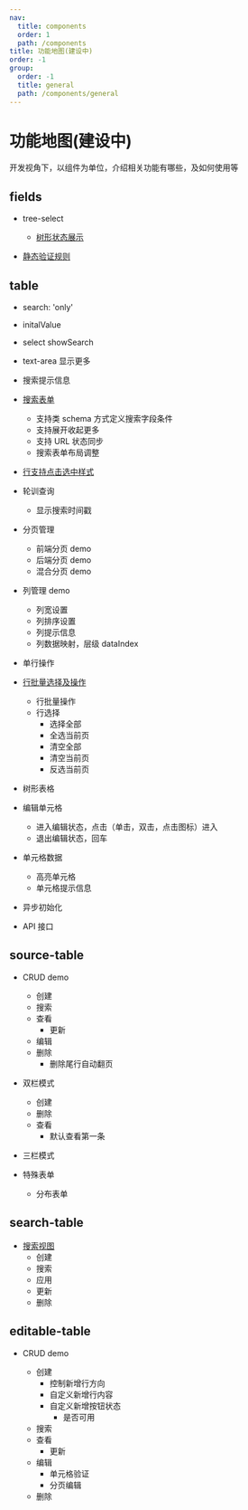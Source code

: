 ```yaml
---
nav:
  title: components
  order: 1
  path: /components
title: 功能地图(建设中)
order: -1
group:
  order: -1
  title: general
  path: /components/general
---
```


# 功能地图(建设中)

开发视角下，以组件为单位，介绍相关功能有哪些，及如何使用等

## fields

- tree-select

  - [树形状态展示](/components/fields/one-field-tree-select#%E6%A0%91%E5%BD%A2%E7%8A%B6%E6%80%81%E5%B1%95%E7%A4%BA)

- [静态验证规则](/components/forms/os-form#%E8%A1%A8%E5%8D%95%E5%86%85%E7%BD%AE%E9%AA%8C%E8%AF%81)

## table

- search: 'only'
- initalValue
- select showSearch
- text-area 显示更多

- 搜索提示信息
- [搜索表单](/components/tables/os-table#%E6%90%9C%E7%B4%A2%E8%A1%A8%E5%8D%95)
  - 支持类 schema 方式定义搜索字段条件
  - 支持展开收起更多
  - 支持 URL 状态同步
  - 搜索表单布局调整
- [行支持点击选中样式](/components/tables/os-table#%E8%A1%8C%E6%94%AF%E6%8C%81%E7%82%B9%E5%87%BB%E9%80%89%E4%B8%AD%E6%A0%B7%E5%BC%8F)
- 轮训查询

  - 显示搜索时间戳

- 分页管理

  - 前端分页 demo
  - 后端分页 demo
  - 混合分页 demo

- 列管理 demo

  - 列宽设置
  - 列排序设置
  - 列提示信息
  - 列数据映射，层级 dataIndex

- 单行操作

- [行批量选择及操作](/components/tables/table#%E8%A1%8C%E6%89%B9%E9%87%8F%E9%80%89%E6%8B%A9%E5%8F%8A%E6%93%8D%E4%BD%9C)

  - 行批量操作
  - 行选择
    - 选择全部
    - 全选当前页
    - 清空全部
    - 清空当前页
    - 反选当前页

- 树形表格

- 编辑单元格

  - 进入编辑状态，点击（单击，双击，点击图标）进入
  - 退出编辑状态，回车

- 单元格数据

  - 高亮单元格
  - 单元格提示信息

- 异步初始化

- API 接口

## source-table

- CRUD demo

  - 创建
  - 搜索
  - 查看
    - 更新
  - 编辑
  - 删除
    - 删除尾行自动翻页

- 双栏模式

  - 创建
  - 删除
  - 查看
    - 默认查看第一条

- 三栏模式

- 特殊表单
  - 分布表单

## search-table

- [搜索视图](/components/tables/search-table#%E8%A7%86%E5%9B%BE%E7%AE%A1%E7%90%86)
  - 创建
  - 搜索
  - 应用
  - 更新
  - 删除

## editable-table

- CRUD demo

  - 创建
    - 控制新增行方向
    - 自定义新增行内容
    - 自定义新增按钮状态
      - 是否可用
  - 搜索
  - 查看
    - 更新
  - 编辑
    - 单元格验证
    - 分页编辑
  - 删除
